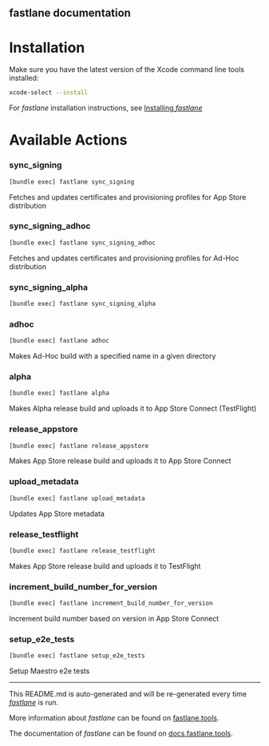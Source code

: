 fastlane documentation
----

# Installation

Make sure you have the latest version of the Xcode command line tools installed:

```sh
xcode-select --install
```

For _fastlane_ installation instructions, see [Installing _fastlane_](https://docs.fastlane.tools/#installing-fastlane)

# Available Actions

### sync_signing

```sh
[bundle exec] fastlane sync_signing
```

Fetches and updates certificates and provisioning profiles for App Store distribution

### sync_signing_adhoc

```sh
[bundle exec] fastlane sync_signing_adhoc
```

Fetches and updates certificates and provisioning profiles for Ad-Hoc distribution

### sync_signing_alpha

```sh
[bundle exec] fastlane sync_signing_alpha
```



### adhoc

```sh
[bundle exec] fastlane adhoc
```

Makes Ad-Hoc build with a specified name in a given directory

### alpha

```sh
[bundle exec] fastlane alpha
```

Makes Alpha release build and uploads it to App Store Connect (TestFlight)

### release_appstore

```sh
[bundle exec] fastlane release_appstore
```

Makes App Store release build and uploads it to App Store Connect

### upload_metadata

```sh
[bundle exec] fastlane upload_metadata
```

Updates App Store metadata

### release_testflight

```sh
[bundle exec] fastlane release_testflight
```

Makes App Store release build and uploads it to TestFlight

### increment_build_number_for_version

```sh
[bundle exec] fastlane increment_build_number_for_version
```

Increment build number based on version in App Store Connect

### setup_e2e_tests

```sh
[bundle exec] fastlane setup_e2e_tests
```

Setup Maestro e2e tests

----

This README.md is auto-generated and will be re-generated every time [_fastlane_](https://fastlane.tools) is run.

More information about _fastlane_ can be found on [fastlane.tools](https://fastlane.tools).

The documentation of _fastlane_ can be found on [docs.fastlane.tools](https://docs.fastlane.tools).
